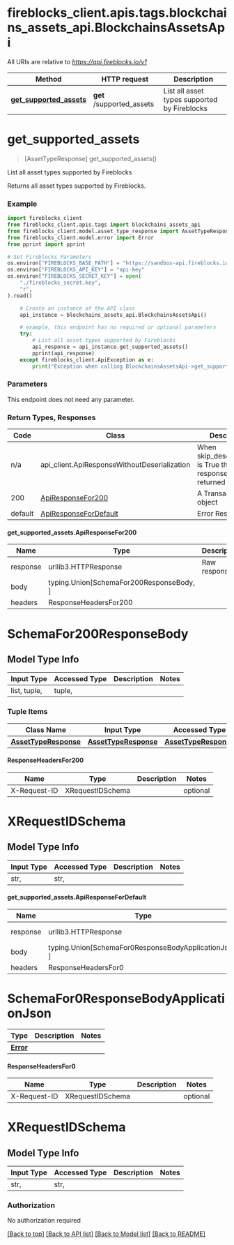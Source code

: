 <a id="__pageTop"></a>
# fireblocks_client.apis.tags.blockchains_assets_api.BlockchainsAssetsApi

All URIs are relative to *https://api.fireblocks.io/v1*

Method | HTTP request | Description
------------- | ------------- | -------------
[**get_supported_assets**](#get_supported_assets) | **get** /supported_assets | List all asset types supported by Fireblocks

# **get_supported_assets**
<a id="get_supported_assets"></a>
> [AssetTypeResponse] get_supported_assets()

List all asset types supported by Fireblocks

Returns all asset types supported by Fireblocks.

### Example

```python
import fireblocks_client
from fireblocks_client.apis.tags import blockchains_assets_api
from fireblocks_client.model.asset_type_response import AssetTypeResponse
from fireblocks_client.model.error import Error
from pprint import pprint

# Set Fireblocks Parameters
os.environ["FIREBLOCKS_BASE_PATH"] = "https://sandbox-api.fireblocks.io/v1" # If left unset, default path is api.fireblocks.com
os.environ["FIREBLOCKS_API_KEY"] = "api-key"
os.environ["FIREBLOCKS_SECRET_KEY"] = open(
    "./fireblocks_secret.key",
    "r",
).read()

    # Create an instance of the API class
    api_instance = blockchains_assets_api.BlockchainsAssetsApi()

    # example, this endpoint has no required or optional parameters
    try:
        # List all asset types supported by Fireblocks
        api_response = api_instance.get_supported_assets()
        pprint(api_response)
    except fireblocks_client.ApiException as e:
        print("Exception when calling BlockchainsAssetsApi->get_supported_assets: %s\n" % e)
```
### Parameters
This endpoint does not need any parameter.

### Return Types, Responses

Code | Class | Description
------------- | ------------- | -------------
n/a | api_client.ApiResponseWithoutDeserialization | When skip_deserialization is True this response is returned
200 | [ApiResponseFor200](#get_supported_assets.ApiResponseFor200) | A Transaction object
default | [ApiResponseForDefault](#get_supported_assets.ApiResponseForDefault) | Error Response

#### get_supported_assets.ApiResponseFor200
Name | Type | Description  | Notes
------------- | ------------- | ------------- | -------------
response | urllib3.HTTPResponse | Raw response |
body | typing.Union[SchemaFor200ResponseBody, ] |  |
headers | ResponseHeadersFor200 |  |

# SchemaFor200ResponseBody

## Model Type Info
Input Type | Accessed Type | Description | Notes
------------ | ------------- | ------------- | -------------
list, tuple,  | tuple,  |  | 

### Tuple Items
Class Name | Input Type | Accessed Type | Description | Notes
------------- | ------------- | ------------- | ------------- | -------------
[**AssetTypeResponse**]({{complexTypePrefix}}AssetTypeResponse.md) | [**AssetTypeResponse**]({{complexTypePrefix}}AssetTypeResponse.md) | [**AssetTypeResponse**]({{complexTypePrefix}}AssetTypeResponse.md) |  | 
#### ResponseHeadersFor200

Name | Type | Description  | Notes
------------- | ------------- | ------------- | -------------
X-Request-ID | XRequestIDSchema | | optional

# XRequestIDSchema

## Model Type Info
Input Type | Accessed Type | Description | Notes
------------ | ------------- | ------------- | -------------
str,  | str,  |  | 


#### get_supported_assets.ApiResponseForDefault
Name | Type | Description  | Notes
------------- | ------------- | ------------- | -------------
response | urllib3.HTTPResponse | Raw response |
body | typing.Union[SchemaFor0ResponseBodyApplicationJson, ] |  |
headers | ResponseHeadersFor0 |  |

# SchemaFor0ResponseBodyApplicationJson
Type | Description  | Notes
------------- | ------------- | -------------
[**Error**](../../models/Error.md) |  | 

#### ResponseHeadersFor0

Name | Type | Description  | Notes
------------- | ------------- | ------------- | -------------
X-Request-ID | XRequestIDSchema | | optional

# XRequestIDSchema

## Model Type Info
Input Type | Accessed Type | Description | Notes
------------ | ------------- | ------------- | -------------
str,  | str,  |  | 


### Authorization

No authorization required

[[Back to top]](#__pageTop) [[Back to API list]](../../../README.md#documentation-for-api-endpoints) [[Back to Model list]](../../../README.md#documentation-for-models) [[Back to README]](../../../README.md)

